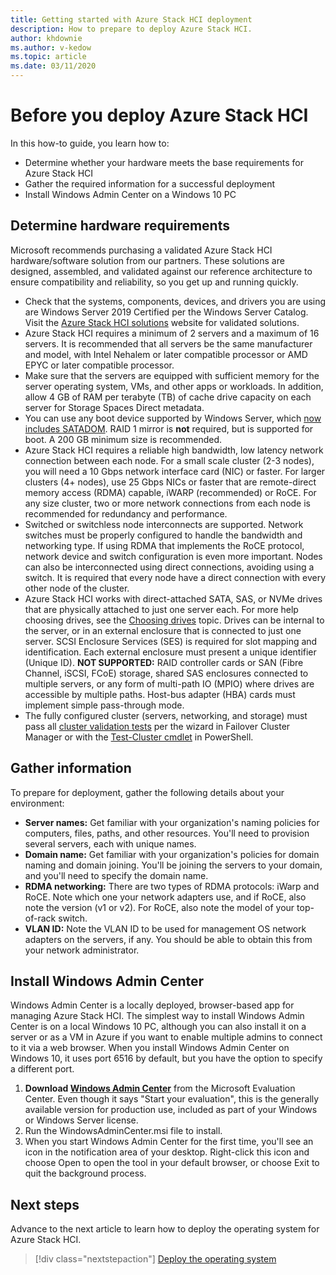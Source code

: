 ```yaml
---
title: Getting started with Azure Stack HCI deployment
description: How to prepare to deploy Azure Stack HCI.
author: khdownie
ms.author: v-kedow
ms.topic: article
ms.date: 03/11/2020
---
```


# Before you deploy Azure Stack HCI

In this how-to guide, you learn how to:

- Determine whether your hardware meets the base requirements for Azure Stack HCI
- Gather the required information for a successful deployment
- Install Windows Admin Center on a Windows 10 PC

## Determine hardware requirements

Microsoft recommends purchasing a validated Azure Stack HCI hardware/software solution from our partners. These solutions are designed, assembled, and validated against our reference architecture to ensure compatibility and reliability, so you get up and running quickly.

- Check that the systems, components, devices, and drivers you are using are Windows Server 2019 Certified per the Windows Server Catalog. Visit the [Azure Stack HCI solutions](https://azure.microsoft.com/overview/azure-stack/hci) website for validated solutions.
- Azure Stack HCI requires a minimum of 2 servers and a maximum of 16 servers. It is recommended that all servers be the same manufacturer and model, with Intel Nehalem or later compatible processor or AMD EPYC or later compatible processor.
- Make sure that the servers are equipped with sufficient memory for the server operating system, VMs, and other apps or workloads. In addition, allow 4 GB of RAM per terabyte (TB) of cache drive capacity on each server for Storage Spaces Direct metadata.
- You can use any boot device supported by Windows Server, which [now includes SATADOM](https://cloudblogs.microsoft.com/windowsserver/2017/08/30/announcing-support-for-satadom-boot-drives-in-windows-server-2016/). RAID 1 mirror is **not** required, but is supported for boot. A 200 GB minimum size is recommended.
- Azure Stack HCI requires a reliable high bandwidth, low latency network connection between each node. For a small scale cluster (2-3 nodes), you will need a 10 Gbps network interface card (NIC) or faster. For larger clusters (4+ nodes), use 25 Gbps NICs or faster that are remote-direct memory access (RDMA) capable, iWARP (recommended) or RoCE. For any size cluster, two or more network connections from each node is recommended for redundancy and performance.
- Switched or switchless node interconnects are supported. Network switches must be properly configured to handle the bandwidth and networking type. If using RDMA that implements the RoCE protocol, network device and switch configuration is even more important. Nodes can also be interconnected using direct connections, avoiding using a switch. It is required that every node have a direct connection with every other node of the cluster.
- Azure Stack HCI works with direct-attached SATA, SAS, or NVMe drives that are physically attached to just one server each. For more help choosing drives, see the [Choosing drives](/windows-server/storage/storage-spaces/choosing-drives) topic. Drives can be internal to the server, or in an external enclosure that is connected to just one server. SCSI Enclosure Services (SES) is required for slot mapping and identification. Each external enclosure must present a unique identifier (Unique ID). **NOT SUPPORTED:** RAID controller cards or SAN (Fibre Channel, iSCSI, FCoE) storage, shared SAS enclosures connected to multiple servers, or any form of multi-path IO (MPIO) where drives are accessible by multiple paths. Host-bus adapter (HBA) cards must implement simple pass-through mode.
- The fully configured cluster (servers, networking, and storage) must pass all [cluster validation tests](https://technet.microsoft.com/library/cc732035(v=ws.10).aspx) per the wizard in Failover Cluster Manager or with the [Test-Cluster cmdlet](/powershell/module/failoverclusters/test-cluster?view=win10-ps) in PowerShell.

## Gather information

To prepare for deployment, gather the following details about your environment:

- **Server names:** Get familiar with your organization's naming policies for computers, files, paths, and other resources. You'll need to provision several servers, each with unique names.
- **Domain name:** Get familiar with your organization's policies for domain naming and domain joining. You'll be joining the servers to your domain, and you'll need to specify the domain name.
- **RDMA networking:** There are two types of RDMA protocols: iWarp and RoCE. Note which one your network adapters use, and if RoCE, also note the version (v1 or v2). For RoCE, also note the model of your top-of-rack switch.
- **VLAN ID:** Note the VLAN ID to be used for management OS network adapters on the servers, if any. You should be able to obtain this from your network administrator.

## Install Windows Admin Center

Windows Admin Center is a locally deployed, browser-based app for managing Azure Stack HCI. The simplest way to install Windows Admin Center is on a local Windows 10 PC, although you can also install it on a server or as a VM in Azure if you want to enable multiple admins to connect to it via a web browser. When you install Windows Admin Center on Windows 10, it uses port 6516 by default, but you have the option to specify a different port. 

1. **Download [Windows Admin Center](https://www.microsoft.com/evalcenter/evaluate-windows-admin-center)** from the Microsoft Evaluation Center. Even though it says "Start your evaluation", this is the generally available version for production use, included as part of your Windows or Windows Server license.
1. Run the WindowsAdminCenter.msi file to install.
1. When you start Windows Admin Center for the first time, you'll see an icon in the notification area of your desktop. Right-click this icon and choose Open to open the tool in your default browser, or choose Exit to quit the background process.

## Next steps

Advance to the next article to learn how to deploy the operating system for Azure Stack HCI.
> [!div class="nextstepaction"]
> [Deploy the operating system](before-you-start.md)
